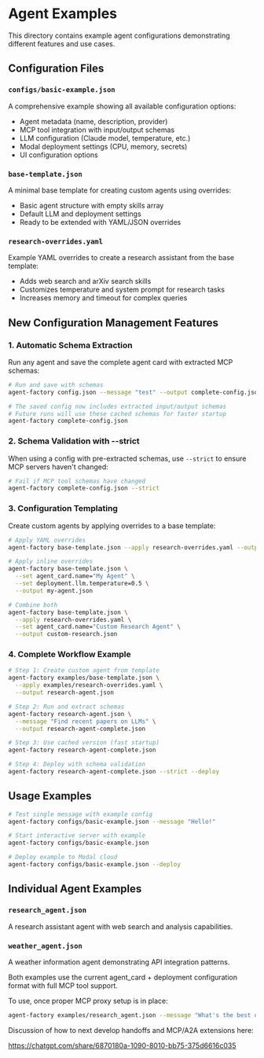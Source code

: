 # Agent Examples

This directory contains example agent configurations demonstrating different features and use cases.

## Configuration Files

### `configs/basic-example.json`

A comprehensive example showing all available configuration options:
- Agent metadata (name, description, provider)
- MCP tool integration with input/output schemas
- LLM configuration (Claude model, temperature, etc.)
- Modal deployment settings (CPU, memory, secrets)
- UI configuration options

### `base-template.json`

A minimal base template for creating custom agents using overrides:
- Basic agent structure with empty skills array
- Default LLM and deployment settings
- Ready to be extended with YAML/JSON overrides

### `research-overrides.yaml`

Example YAML overrides to create a research assistant from the base template:
- Adds web search and arXiv search skills
- Customizes temperature and system prompt for research tasks
- Increases memory and timeout for complex queries

## New Configuration Management Features

### 1. Automatic Schema Extraction

Run any agent and save the complete agent card with extracted MCP schemas:

```bash
# Run and save with schemas
agent-factory config.json --message "test" --output complete-config.json

# The saved config now includes extracted input/output schemas
# Future runs will use these cached schemas for faster startup
agent-factory complete-config.json
```

### 2. Schema Validation with --strict

When using a config with pre-extracted schemas, use `--strict` to ensure MCP servers haven't changed:

```bash
# Fail if MCP tool schemas have changed
agent-factory complete-config.json --strict
```

### 3. Configuration Templating

Create custom agents by applying overrides to a base template:

```bash
# Apply YAML overrides
agent-factory base-template.json --apply research-overrides.yaml --output research-agent.json

# Apply inline overrides
agent-factory base-template.json \
  --set agent_card.name="My Agent" \
  --set deployment.llm.temperature=0.5 \
  --output my-agent.json

# Combine both
agent-factory base-template.json \
  --apply research-overrides.yaml \
  --set agent_card.name="Custom Research Agent" \
  --output custom-research.json
```

### 4. Complete Workflow Example

```bash
# Step 1: Create custom agent from template
agent-factory examples/base-template.json \
  --apply examples/research-overrides.yaml \
  --output research-agent.json

# Step 2: Run and extract schemas
agent-factory research-agent.json \
  --message "Find recent papers on LLMs" \
  --output research-agent-complete.json

# Step 3: Use cached version (fast startup)
agent-factory research-agent-complete.json

# Step 4: Deploy with schema validation
agent-factory research-agent-complete.json --strict --deploy
```

## Usage Examples

```bash
# Test single message with example config
agent-factory configs/basic-example.json --message "Hello!"

# Start interactive server with example
agent-factory configs/basic-example.json

# Deploy example to Modal cloud
agent-factory configs/basic-example.json --deploy
```

## Individual Agent Examples

### `research_agent.json`
A research assistant agent with web search and analysis capabilities.

### `weather_agent.json`
A weather information agent demonstrating API integration patterns.

Both examples use the current agent_card + deployment configuration format with full MCP tool support. 

To use, once proper MCP proxy setup is in place:

```bash
agent-factory examples/research_agent.json --message "What's the best overview of A2A, MCP, ACP, and OASF? Make sure to ask for enough results to get stuff on OASF (but perhaps see if you've already done this in the past, as well)" --output examples/research_agent_resolved.json --verbose
```

Discussion of how to next develop handoffs and MCP/A2A extensions here: 

https://chatgpt.com/share/6870180a-1090-8010-bb75-375d6616c035